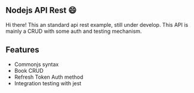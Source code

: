 ## Nodejs API Rest :smile:

Hi there! This an standard api rest example, still under develop. This API is mainly a CRUD with some auth and testing mechanism.

## Features

-   Commonjs syntax
-   Book CRUD
-   Refresh Token Auth method
-   Integration testing with jest
